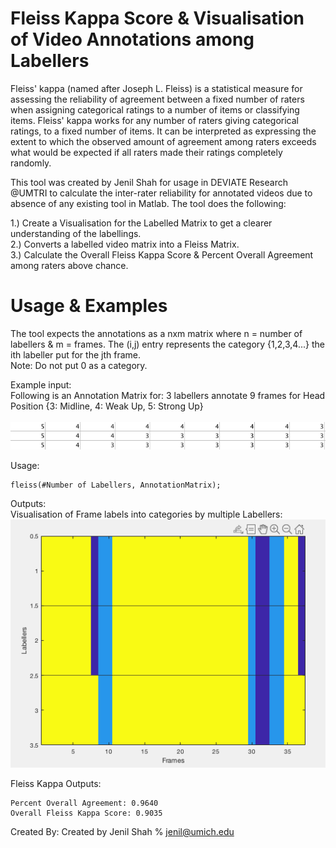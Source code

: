 # Fleiss Kappa Score & Visualisation of Video Annotations among Labellers

Fleiss' kappa (named after Joseph L. Fleiss) is a statistical measure for assessing the reliability of agreement between a fixed number of raters when assigning categorical ratings to a number of items or classifying items. Fleiss' kappa works for any number of raters giving categorical ratings, to a fixed number of items. It can be interpreted as expressing the extent to which the observed amount of agreement among raters exceeds what would be expected if all raters made their ratings completely randomly.

This tool was created by Jenil Shah for usage in DEVIATE Research @UMTRI to calculate the inter-rater reliability for annotated videos due to absence of any existing tool in Matlab. The tool does the following:

1.) Create a Visualisation for the Labelled Matrix to get a clearer understanding of the labellings. <br> 
2.) Converts a labelled video matrix into a Fleiss Matrix. <br>
3.) Calculate the Overall Fleiss Kappa Score & Percent Overall Agreement among raters above chance.

# Usage & Examples

The tool expects the annotations as a nxm matrix where n = number of labellers & m = frames. The (i,j) entry represents the category {1,2,3,4...} the ith labeller put for the jth frame. <br>
Note: Do not put 0 as a category.

Example input: <br>
Following is an Annotation Matrix for: 3 labellers annotate 9 frames for Head Position {3: Midline, 4: Weak Up, 5: Strong Up} <br><br>
![What is this](AnnotationMatrix.png)

Usage: 
```
fleiss(#Number of Labellers, AnnotationMatrix);
```

Outputs: <br>
Visualisation of Frame labels into categories by multiple Labellers: <br> 
![What is this](VisualisationExample.png)

Fleiss Kappa Outputs: 

```
Percent Overall Agreement: 0.9640
Overall Fleiss Kappa Score: 0.9035
```

Created By:
Created by Jenil Shah
%           jenil@umich.edu
